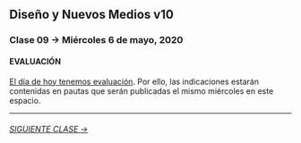 ## Diseño y Nuevos Medios v10 

### Clase 09 → Miércoles 6 de mayo, 2020

#### EVALUACIÓN

[El día de hoy tenemos evaluación](https://profesorfaco.github.io/dno037-2020/clase-09/). Por ello, las indicaciones estarán contenidas en pautas que serán publicadas el mismo miércoles en este espacio.

- - - - - - - 

###### [SIGUIENTE CLASE →](https://github.com/profesorfaco/dno037-2020/tree/gh-pages/clase-10)
